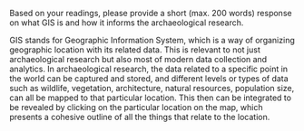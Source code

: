 Based on your readings, please provide a short (max. 200 words) response on what GIS is and how it informs the archaeological research.

GIS stands for Geographic Information System, which is a way of organizing geographic location with its related data. This is relevant to not just archaeological research but also most of modern data collection and analytics. In archaeological research, the data related to a specific point in the world can be captured and stored, and different levels or types of data such as wildlife, vegetation, architecture, natural resources, population size, can all be mapped to that particular location. This then can be integrated to be revealed by clicking on the particular location on the map, which presents a cohesive outline of all the things that relate to the location.
